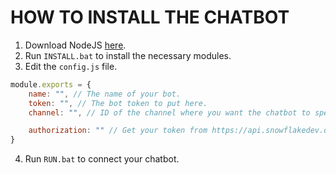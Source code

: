 # HOW TO INSTALL THE CHATBOT
1. Download NodeJS [here](https://nodejs.org/).
2. Run `INSTALL.bat` to install the necessary modules.
3. Edit the `config.js` file.
```js
module.exports = {
    name: "", // The name of your bot.
    token: "", // The bot token to put here.
    channel: "", // ID of the channel where you want the chatbot to speak.

    authorization: "" // Get your token from https://api.snowflakedev.org/ and paste it here.
}
```
4. Run `RUN.bat` to connect your chatbot.
